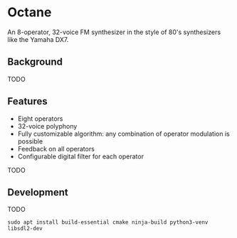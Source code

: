 
# Octane

An 8-operator, 32-voice FM synthesizer in the style of 80's synthesizers
like the Yamaha DX7.


## Background

TODO


## Features

* Eight operators
* 32-voice polyphony
* Fully customizable algorithm: any combination of operator modulation is possible
* Feedback on all operators
* Configurable digital filter for each operator

TODO


## Development

TODO

    sudo apt install build-essential cmake ninja-build python3-venv libsdl2-dev

